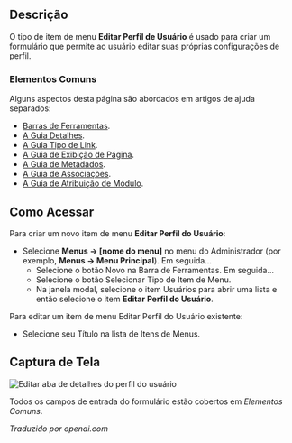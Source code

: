 <!-- Filename: Help4.x:Menu_Item:_Edit_User_Profile / Display title: Editar Perfil do Usuário  -->

## Descrição

O tipo de item de menu **Editar Perfil de Usuário** é usado para criar um formulário que permite ao usuário editar suas próprias configurações de perfil.

### Elementos Comuns

Alguns aspectos desta página são abordados em artigos de ajuda separados:

* [Barras de Ferramentas](jdocmanual?article=help/common-elements/toolbars).
* [A Guia Detalhes](jdocmanual?article=help/menu-items-common/menu-item-details).
* [A Guia Tipo de Link](jdocmanual?article=help/menu-items-common/menu-item-link-type).
* [A Guia de Exibição de Página](jdocmanual?article=help/menu-items-common/menu-item-page-display).
* [A Guia de Metadados](jdocmanual?article=help/menu-items-common/menu-item-metadata).
* [A Guia de Associações](jdocmanual?article=help/common-elements/edit-associations).
* [A Guia de Atribuição de Módulo](jdocmanual?article=help/menu-items-common/menu-item-module-assignment).

## Como Acessar

Para criar um novo item de menu **Editar Perfil do Usuário**:

- Selecione **Menus → \[nome do menu\]** no menu do Administrador
  (por exemplo, **Menus → Menu Principal**). Em seguida...
  - Selecione o botão Novo na Barra de Ferramentas. Em seguida...
  - Selecione o botão Selecionar Tipo de Item de Menu.
  - Na janela modal, selecione o item Usuários para abrir uma lista e então
    selecione o item **Editar Perfil do Usuário**.

Para editar um item de menu Editar Perfil do Usuário existente:

- Selecione seu Título na lista de Itens de Menus.

## Captura de Tela

![Editar aba de detalhes do perfil do usuário](../../../pt/images/menu-items/users-edit-user-profile-details-tab.png)

Todos os campos de entrada do formulário estão cobertos em *Elementos Comuns*.

*Traduzido por openai.com*

